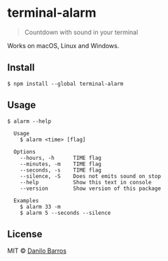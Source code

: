 # terminal-alarm

> Countdown with sound in your terminal

Works on macOS, Linux and Windows.

## Install

```
$ npm install --global terminal-alarm
```

## Usage

```
$ alarm --help

  Usage
    $ alarm <time> [flag]

  Options
    --hours, -h      TIME flag
    --minutes, -m    TIME flag
    --seconds, -s    TIME flag
    --silence, -S    Does not emits sound on stop
    --help           Show this text in console
    --version        Show version of this package

  Examples
    $ alarm 33 -m
    $ alarm 5 --seconds --silence
```

## License

MIT © [Danilo Barros](https://danilobjr.mit-license.org/)

